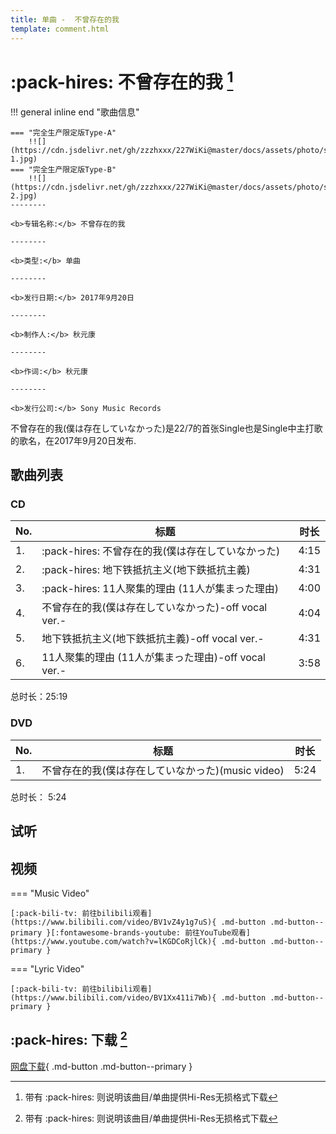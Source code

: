 ```yaml
---
title: 单曲 -  不曾存在的我
template: comment.html
---
```

# :pack-hires: 不曾存在的我 [^1]

!!! general inline end "歌曲信息"

    === "完全生产限定版Type-A"
        !![](https://cdn.jsdelivr.net/gh/zzzhxxx/227WiKi@master/docs/assets/photo/songs/single/1st-1.jpg)
    === "完全生产限定版Type-B"
        !![](https://cdn.jsdelivr.net/gh/zzzhxxx/227WiKi@master/docs/assets/photo/songs/single/1st-2.jpg)
    --------
    
    <b>专辑名称:</b> 不曾存在的我

    --------
    
    <b>类型:</b> 单曲

    --------
    
    <b>发行日期:</b> 2017年9月20日

    --------

    <b>制作人:</b> 秋元康

    --------

    <b>作词:</b> 秋元康

    --------

    <b>发行公司:</b> Sony Music Records

不曾存在的我(僕は存在していなかった)是22/7的首张Single也是Single中主打歌的歌名，在2017年9月20日发布.

## 歌曲列表

### CD

| No.     | 标题                          | 时长 |
| --------| ------------------------------------ | -------- |
| 1.      | :pack-hires:     不曾存在的我(僕は存在していなかった)| 4:15 |
| 2.      | :pack-hires: 地下铁抵抗主义(地下鉄抵抗主義) | 4:31 |
| 3.      | :pack-hires:     11人聚集的理由 (11人が集まった理由) | 4:00|
| 4.      |    不曾存在的我(僕は存在していなかった)-off vocal ver.-  | 4:04 |
| 5.      |  地下铁抵抗主义(地下鉄抵抗主義)-off vocal ver.-  | 4:31 |
| 6.      | 11人聚集的理由 (11人が集まった理由)-off vocal ver.-  | 3:58 |

总时长：25:19

### DVD

| No.     | 标题                          | 时长 |
| --------| ------------------------------------ | -------|
| 1.      | 不曾存在的我(僕は存在していなかった)(music video)| 5:24|

总时长： 5:24
##  试听

<meting-js
        id="36224294"
        lrc-type="1"
        server="netease"
        order="list"
        type="album"
        list-olded="true"
        autoplay="false"
        mutex="true"
        volume=0.5
        theme="#0091eb"
        >
</meting-js>

## 视频

=== "Music Video"
    <div id="dplayer1">
    </div>

    [:pack-bili-tv: 前往bilibili观看](https://www.bilibili.com/video/BV1vZ4y1g7uS){ .md-button .md-button--primary }[:fontawesome-brands-youtube: 前往YouTube观看](https://www.youtube.com/watch?v=lKGDCoRjlCk){ .md-button .md-button--primary }
=== "Lyric Video"
    <div id="dplayer2">
    </div>

    [:pack-bili-tv: 前往bilibili观看](https://www.bilibili.com/video/BV1Xx411i7Wb){ .md-button .md-button--primary }

## :pack-hires: 下载 [^1]

[网盘下载](https://pan.zzzhxxx.top/s/Dks8?path=%2F){ .md-button .md-button--primary }

[^1]: 带有 :pack-hires: 则说明该曲目/单曲提供Hi-Res无损格式下载
<!-- gitalk -->

<html>
<head>
    <meta name="referrer" content="never">
</head>
<body>
<link rel="stylesheet" href="https://cdn.jsdelivr.net/npm/gitalk@1/dist/gitalk.css">
    <script src="https://cdn.jsdelivr.net/gh/zzzhxxx/227WiKi@1.2/docs/_static/js/md5.js"></script>
    <script src="https://cdn.jsdelivr.net/gh/zzzhxxx/227WiKi@1.2/docs/_static/js/md5.js"></script>
    <script src="https://cdn.jsdelivr.net/npm/dplayer@1.26.0/dist/DPlayer.min.js"></script>
    <script>
        const dp1 = new DPlayer({
        container: document.getElementById('dplayer1'),
        video: {
            url: 'https://link.zzzhxxx.top/?/227-mv/1%2022%207%20-%20Bokuwa%20Sonzai%20Shiteinakatta.mp4',
        },
        danmaku: {
            id: md5('https://link.zzzhxxx.top/?/227-mv/1%2022%207%20-%20Bokuwa%20Sonzai%20Shiteinakatta.mp4'),
            api: "https://danmu.zzzhxxx.top/"
        },
        contextmenu: [
        {
            text: '227WiKi',
            link: 'https://github.com/zzzhxxx/227WiKi',
        },
        ]
    });
    </script>
    <script>
        const dp2 = new DPlayer({
        container: document.getElementById('dplayer2'),
        video: {
            url: 'https://link.zzzhxxx.top/?/227-mv/22%207%20%E3%80%8E%E4%B8%8D%E6%9B%BE%E5%AD%98%E5%9C%A8%E7%9A%84%E6%88%91%E3%80%8F%E3%80%8E%E5%83%95%E3%81%AF%E5%AD%98%E5%9C%A8%E3%81%97%E3%81%A6%E3%81%84%E3%81%AA%E3%81%8B%E3%81%A3%E3%81%9F%E3%80%8FLyric%20Video%E3%80%8E%E4%B8%AD%E6%96%87%E5%AD%97%E5%B9%95%E3%80%8F.mp4',
        },
        danmaku: {
            id: md5('https://link.zzzhxxx.top/?/227-mv/22%207%20%E3%80%8E%E4%B8%8D%E6%9B%BE%E5%AD%98%E5%9C%A8%E7%9A%84%E6%88%91%E3%80%8F%E3%80%8E%E5%83%95%E3%81%AF%E5%AD%98%E5%9C%A8%E3%81%97%E3%81%A6%E3%81%84%E3%81%AA%E3%81%8B%E3%81%A3%E3%81%9F%E3%80%8FLyric%20Video%E3%80%8E%E4%B8%AD%E6%96%87%E5%AD%97%E5%B9%95%E3%80%8F.mp4'),
            api: "https://danmu.zzzhxxx.top/"
        },
        contextmenu: [
        {
            text: '227WiKi',
            link: 'https://github.com/zzzhxxx/227WiKi',
        },
        ]
    });
    </script>
    
</body>
</html>